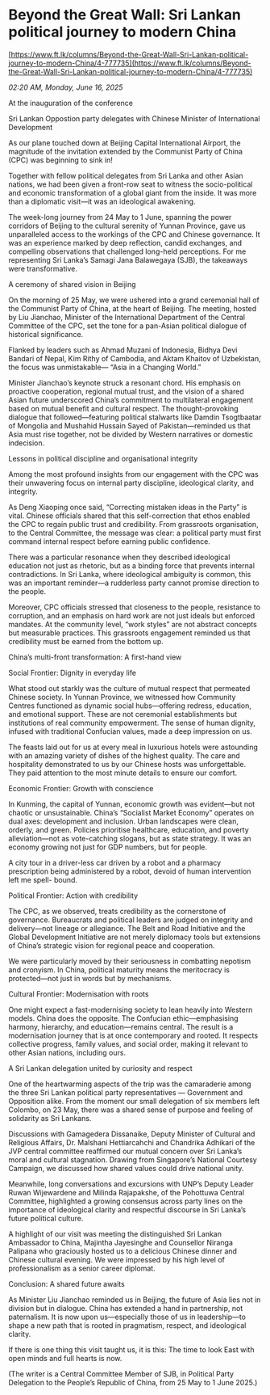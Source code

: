 # Beyond the Great Wall: Sri Lankan political journey to modern China

[https://www.ft.lk/columns/Beyond-the-Great-Wall-Sri-Lankan-political-journey-to-modern-China/4-777735](https://www.ft.lk/columns/Beyond-the-Great-Wall-Sri-Lankan-political-journey-to-modern-China/4-777735)

*02:20 AM, Monday, June 16, 2025*

At the inauguration of the conference

Sri Lankan Oppostion party delegates with Chinese Minister of International Development

As our plane touched down at Beijing Capital International Airport, the magnitude of the invitation extended by the Communist Party of China (CPC) was beginning to sink in!

Together with fellow political delegates from Sri Lanka and other Asian nations, we had been given a front-row seat to witness the socio-political and economic transformation of a global giant from the inside. It was more than a diplomatic visit—it was an ideological awakening.

The week-long journey from 24 May to 1 June, spanning the power corridors of Beijing to the cultural serenity of Yunnan Province, gave us unparalleled access to the workings of the CPC and Chinese governance. It was an experience marked by deep reflection, candid exchanges, and compelling observations that challenged long-held perceptions. For me representing Sri Lanka’s Samagi Jana Balawegaya (SJB), the takeaways were transformative.

A ceremony of shared vision in Beijing

On the morning of 25 May, we were ushered into a grand ceremonial hall of the Communist Party of China, at the heart of Beijing. The meeting, hosted by Liu Jianchao, Minister of the International Department of the Central Committee of the CPC, set the tone for a pan-Asian political dialogue of historical significance.

Flanked by leaders such as Ahmad Muzani of Indonesia, Bidhya Devi Bandari of Nepal, Kim Rithy of Cambodia, and Aktam Khaitov of Uzbekistan, the focus was unmistakable— “Asia in a Changing World.”

Minister Jianchao’s keynote struck a resonant chord. His emphasis on proactive cooperation, regional mutual trust, and the vision of a shared Asian future underscored China’s commitment to multilateral engagement based on mutual benefit and cultural respect. The thought-provoking dialogue that followed—featuring political stalwarts like Damdin Tsogtbaatar of Mongolia and Mushahid Hussain Sayed of Pakistan—reminded us that Asia must rise together, not be divided by Western narratives or domestic indecision.

Lessons in political discipline and organisational integrity

Among the most profound insights from our engagement with the CPC was their unwavering focus on internal party discipline, ideological clarity, and integrity.

As Deng Xiaoping once said, “Correcting mistaken ideas in the Party” is vital. Chinese officials shared that this self-correction that ethos enabled the CPC to regain public trust and credibility. From grassroots organisation, to the Central Committee, the message was clear: a political party must first command internal respect before earning public confidence.

There was a particular resonance when they described ideological education not just as rhetoric, but as a binding force that prevents internal contradictions. In Sri Lanka, where ideological ambiguity is common, this was an important reminder—a rudderless party cannot promise direction to the people.

Moreover, CPC officials stressed that closeness to the people, resistance to corruption, and an emphasis on hard work are not just ideals but enforced mandates. At the community level, “work styles” are not abstract concepts but measurable practices. This grassroots engagement reminded us that credibility must be earned from the bottom up.

China’s multi-front transformation: A first-hand view

Social Frontier: Dignity in everyday life

What stood out starkly was the culture of mutual respect that permeated Chinese society. In Yunnan Province, we witnessed how Community Centres functioned as dynamic social hubs—offering redress, education, and emotional support. These are not ceremonial establishments but institutions of real community empowerment. The sense of human dignity, infused with traditional Confucian values, made a deep impression on us.

The feasts laid out for us at every meal in luxurious hotels were astounding with an amazing variety of dishes of the highest quality. The care and hospitality demonstrated to us by our Chinese hosts was unforgettable. They paid attention to the most minute details to ensure our comfort.

Economic Frontier: Growth with conscience

In Kunming, the capital of Yunnan, economic growth was evident—but not chaotic or unsustainable. China’s “Socialist Market Economy” operates on dual axes: development and inclusion. Urban landscapes were clean, orderly, and green. Policies prioritise healthcare, education, and poverty alleviation—not as vote-catching slogans, but as state strategy. It was an economy growing not just for GDP numbers, but for people.

A city tour in a driver-less car driven by a robot and a pharmacy prescription being administered by a robot, devoid of human intervention left me spell- bound.

Political Frontier: Action with credibility

The CPC, as we observed, treats credibility as the cornerstone of governance. Bureaucrats and political leaders are judged on integrity and delivery—not lineage or allegiance. The Belt and Road Initiative and the Global Development Initiative are not merely diplomacy tools but extensions of China’s strategic vision for regional peace and cooperation.

We were particularly moved by their seriousness in combatting nepotism and cronyism. In China, political maturity means the meritocracy is protected—not just in words but by mechanisms.

Cultural Frontier: Modernisation with roots

One might expect a fast-modernising society to lean heavily into Western models. China does the opposite. The Confucian ethic—emphasising harmony, hierarchy, and education—remains central. The result is a modernisation journey that is at once contemporary and rooted. It respects collective progress, family values, and social order, making it relevant to other Asian nations, including ours.

A Sri Lankan delegation united by curiosity and respect

One of the heartwarming aspects of the trip was the camaraderie among the three Sri Lankan political party representatives — Government and Opposition alike. From the moment our small delegation of six members left Colombo, on 23 May, there was a shared sense of purpose and feeling of solidarity as Sri Lankans.

Discussions with Gamagedera Dissanaike, Deputy Minister of Cultural and Religious Affairs, Dr. Malshani Hettiarcahchi and Chandrika Adhikari of the JVP central committee reaffirmed our mutual concern over Sri Lanka’s moral and cultural stagnation. Drawing from Singapore’s National Courtesy Campaign, we discussed how shared values could drive national unity.

Meanwhile, long conversations and excursions with UNP’s Deputy Leader Ruwan Wijewardene and Milinda Rajapakshe, of the Pohottuwa Central Committee, highlighted a growing consensus across party lines on the importance of ideological clarity and respectful discourse in Sri Lanka’s future political culture.

A highlight of our visit was meeting the distinguished Sri Lankan Ambassador to China, Majintha Jayesinghe and Counsellor Niranga Palipana who graciously hosted us to a delicious Chinese dinner and Chinese cultural evening. We were impressed by his high level of professionalism as a senior career diplomat.

Conclusion: A shared future awaits

As Minister Liu Jianchao reminded us in Beijing, the future of Asia lies not in division but in dialogue. China has extended a hand in partnership, not paternalism. It is now upon us—especially those of us in leadership—to shape a new path that is rooted in pragmatism, respect, and ideological clarity.

If there is one thing this visit taught us, it is this: The time to look East with open minds and full hearts is now.

(The writer is a Central Committee Member of SJB, in Political Party Delegation to the People’s Republic of China, from 25 May to 1 June 2025.)

